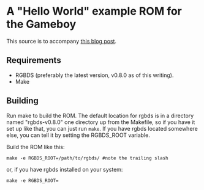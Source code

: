 # A "Hello World" example ROM for the Gameboy

This source is to accompany [this blog post](https://huntergreynolds.github.io/link/).

## Requirements

* RGBDS (preferably the latest version, v0.8.0 as of this writing).
* Make

## Building

Run make to build the ROM. The default location for rgbds is in a directory named "rgbds-v0.8.0" one directory
up from the Makefile, so if you have it set up like that, you can just run `make`. If you have rgbds located somewhere
else, you can tell it by setting the RGBDS_ROOT variable.

Build the ROM like this:

```
make -e RGBDS_ROOT=/path/to/rgbds/ #note the trailing slash
```

or, if you have rgbds installed on your system:

```
make -e RGBDS_ROOT=
```
